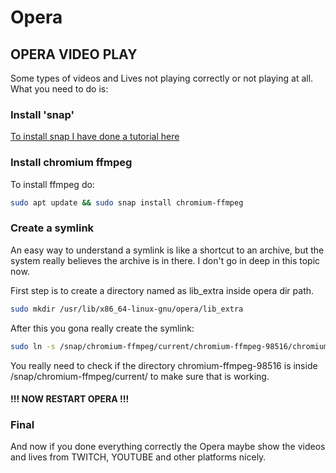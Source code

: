 # Opera

## OPERA VIDEO PLAY

Some types of videos and Lives not playing correctly or not playing at all.
What you need to do is:

### Install 'snap'
[To install snap I have done a tutorial here](../snap/README.md)

### Install chromium ffmpeg
To install ffmpeg do:

```sh
sudo apt update && sudo snap install chromium-ffmpeg
```

### Create a symlink
An easy way to understand a symlink is like a shortcut to an archive, but the system really believes the archive is in there. I don't go in deep in this topic now.

First step is to create a directory named as lib_extra inside opera dir path.

```sh
sudo mkdir /usr/lib/x86_64-linux-gnu/opera/lib_extra
```

After this you gona really create the symlink:

```sh
sudo ln -s /snap/chromium-ffmpeg/current/chromium-ffmpeg-98516/chromium-ffmpeg/libffmpeg.so /usr/lib/x86_64-linux-gnu/opera/lib_extra
```

You really need to check if the directory chromium-ffmpeg-98516 is inside /snap/chromium-ffmpeg/current/ to make sure that is working.

#### !!! NOW RESTART OPERA !!!

### Final
And now if you done everything correctly the Opera maybe show the videos and lives from TWITCH, YOUTUBE and other platforms nicely.
